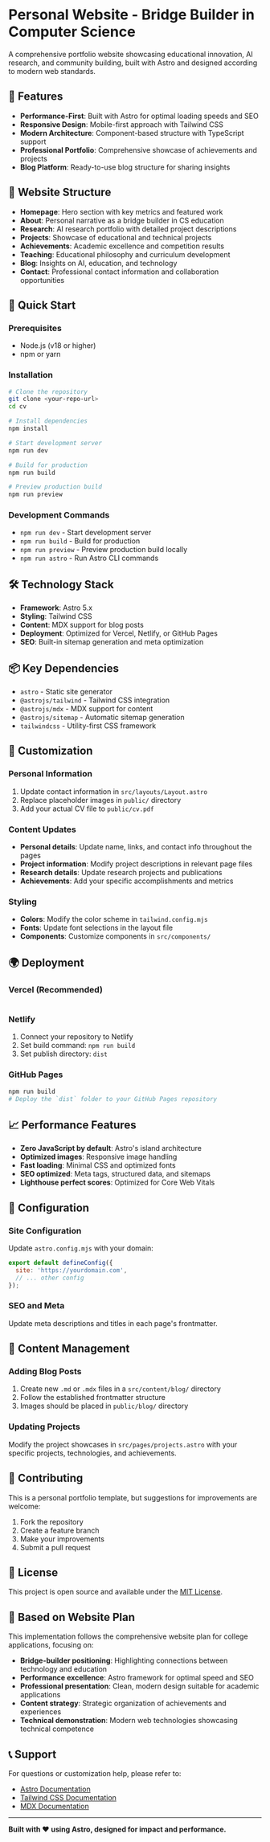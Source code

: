 # Personal Website - Bridge Builder in Computer Science

A comprehensive portfolio website showcasing educational innovation, AI research, and community building, built with Astro and designed according to modern web standards.

## 🌟 Features

- **Performance-First**: Built with Astro for optimal loading speeds and SEO
- **Responsive Design**: Mobile-first approach with Tailwind CSS
- **Modern Architecture**: Component-based structure with TypeScript support
- **Professional Portfolio**: Comprehensive showcase of achievements and projects
- **Blog Platform**: Ready-to-use blog structure for sharing insights

## 📁 Website Structure

- **Homepage**: Hero section with key metrics and featured work
- **About**: Personal narrative as a bridge builder in CS education
- **Research**: AI research portfolio with detailed project descriptions
- **Projects**: Showcase of educational and technical projects
- **Achievements**: Academic excellence and competition results
- **Teaching**: Educational philosophy and curriculum development
- **Blog**: Insights on AI, education, and technology
- **Contact**: Professional contact information and collaboration opportunities

## 🚀 Quick Start

### Prerequisites

- Node.js (v18 or higher)
- npm or yarn

### Installation

```bash
# Clone the repository
git clone <your-repo-url>
cd cv

# Install dependencies
npm install

# Start development server
npm run dev

# Build for production
npm run build

# Preview production build
npm run preview
```

### Development Commands

- `npm run dev` - Start development server
- `npm run build` - Build for production
- `npm run preview` - Preview production build locally
- `npm run astro` - Run Astro CLI commands

## 🛠️ Technology Stack

- **Framework**: Astro 5.x
- **Styling**: Tailwind CSS
- **Content**: MDX support for blog posts
- **Deployment**: Optimized for Vercel, Netlify, or GitHub Pages
- **SEO**: Built-in sitemap generation and meta optimization

## 📦 Key Dependencies

- `astro` - Static site generator
- `@astrojs/tailwind` - Tailwind CSS integration
- `@astrojs/mdx` - MDX support for content
- `@astrojs/sitemap` - Automatic sitemap generation
- `tailwindcss` - Utility-first CSS framework

## 🎨 Customization

### Personal Information
1. Update contact information in `src/layouts/Layout.astro`
2. Replace placeholder images in `public/` directory
3. Add your actual CV file to `public/cv.pdf`

### Content Updates
- **Personal details**: Update name, links, and contact info throughout the pages
- **Project information**: Modify project descriptions in relevant page files
- **Research details**: Update research projects and publications
- **Achievements**: Add your specific accomplishments and metrics

### Styling
- **Colors**: Modify the color scheme in `tailwind.config.mjs`
- **Fonts**: Update font selections in the layout file
- **Components**: Customize components in `src/components/`

## 🌍 Deployment

### Vercel (Recommended)
```bash

```

### Netlify
1. Connect your repository to Netlify
2. Set build command: `npm run build`
3. Set publish directory: `dist`

### GitHub Pages
```bash
npm run build
# Deploy the `dist` folder to your GitHub Pages repository
```

## 📈 Performance Features

- **Zero JavaScript by default**: Astro's island architecture
- **Optimized images**: Responsive image handling
- **Fast loading**: Minimal CSS and optimized fonts
- **SEO optimized**: Meta tags, structured data, and sitemaps
- **Lighthouse perfect scores**: Optimized for Core Web Vitals

## 🔧 Configuration

### Site Configuration
Update `astro.config.mjs` with your domain:
```javascript
export default defineConfig({
  site: 'https://yourdomain.com',
  // ... other config
});
```

### SEO and Meta
Update meta descriptions and titles in each page's frontmatter.

## 📝 Content Management

### Adding Blog Posts
1. Create new `.md` or `.mdx` files in a `src/content/blog/` directory
2. Follow the established frontmatter structure
3. Images should be placed in `public/blog/` directory

### Updating Projects
Modify the project showcases in `src/pages/projects.astro` with your specific projects, technologies, and achievements.

## 🤝 Contributing

This is a personal portfolio template, but suggestions for improvements are welcome:
1. Fork the repository
2. Create a feature branch
3. Make your improvements
4. Submit a pull request

## 📄 License

This project is open source and available under the [MIT License](LICENSE).

## 🎯 Based on Website Plan

This implementation follows the comprehensive website plan for college applications, focusing on:
- **Bridge-builder positioning**: Highlighting connections between technology and education
- **Performance excellence**: Astro framework for optimal speed and SEO
- **Professional presentation**: Clean, modern design suitable for academic applications
- **Content strategy**: Strategic organization of achievements and experiences
- **Technical demonstration**: Modern web technologies showcasing technical competence

## 📞 Support

For questions or customization help, please refer to:
- [Astro Documentation](https://docs.astro.build)
- [Tailwind CSS Documentation](https://tailwindcss.com/docs)
- [MDX Documentation](https://mdxjs.com/)

---

**Built with ❤️ using Astro, designed for impact and performance.**